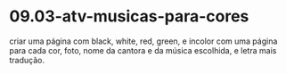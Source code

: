 # 09.03-atv-musicas-para-cores
criar uma página com black, white, red, green, e incolor com uma página para cada cor, foto, nome da cantora e da música escolhida, e letra mais tradução. 
